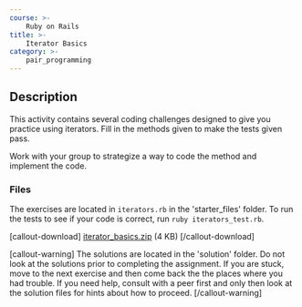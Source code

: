 ```yaml
---
course: >-
    Ruby on Rails
title: >-
    Iterator Basics
category: >-
    pair_programming
---
```


## Description

This activity contains several coding challenges designed to give you practice using iterators. Fill in the methods given to make the tests given pass.

Work with your group to strategize a way to code the method and implement the code.

### Files

The exercises are located in `iterators.rb` in the 'starter_files' folder. To run the tests to see if your code is correct, run `ruby iterators_test.rb`.

[callout-download]
[iterator_basics.zip](https://tiy-learn-content.s3.amazonaws.com/8d248af6-iterator_basics.zip) (4 KB)
[/callout-download]

[callout-warning]
The solutions are located in the 'solution' folder. Do not look at the solutions prior to completing the assignment. If you are stuck, move to the next exercise and then come back the the places where you had trouble. If you need help, consult with a peer first and only then look at the solution files for hints about how to proceed.
[/callout-warning]
